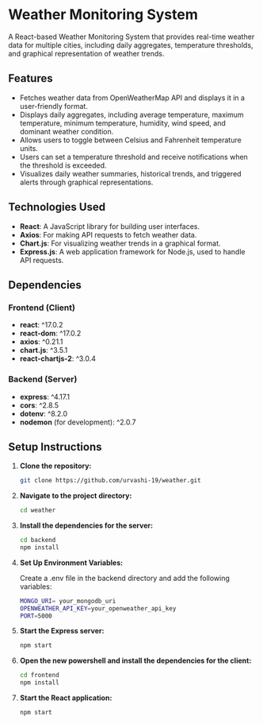# Weather Monitoring System

A React-based Weather Monitoring System that provides real-time weather data for multiple cities, including daily aggregates, temperature thresholds, and graphical representation of weather trends.

## Features

- Fetches weather data from OpenWeatherMap API and displays it in a user-friendly format.
- Displays daily aggregates, including average temperature, maximum temperature, minimum temperature, humidity, wind speed, and dominant weather condition.
- Allows users to toggle between Celsius and Fahrenheit temperature units.
- Users can set a temperature threshold and receive notifications when the threshold is exceeded.
- Visualizes daily weather summaries, historical trends, and triggered alerts through graphical representations.

## Technologies Used

- **React**: A JavaScript library for building user interfaces.
- **Axios**: For making API requests to fetch weather data.
- **Chart.js**: For visualizing weather trends in a graphical format.
- **Express.js**: A web application framework for Node.js, used to handle API requests.

## Dependencies

### Frontend (Client)

- **react**: ^17.0.2
- **react-dom**: ^17.0.2
- **axios**: ^0.21.1
- **chart.js**: ^3.5.1
- **react-chartjs-2**: ^3.0.4

### Backend (Server)

- **express**: ^4.17.1
- **cors**: ^2.8.5
- **dotenv**: ^8.2.0
- **nodemon** (for development): ^2.0.7

## Setup Instructions
1. **Clone the repository:**
   
   ```bash
   git clone https://github.com/urvashi-19/weather.git
   ```

2. **Navigate to the project directory:**
   
   ```bash
   cd weather
   ```

3. **Install the dependencies for the server:**

   ```bash
   cd backend 
   npm install
   ```

4. **Set Up Environment Variables:**
   
   Create a .env file in the backend directory and add the following variables:
   
   ```bash
   MONGO_URI= your_mongodb_uri
   OPENWEATHER_API_KEY=your_openweather_api_key
   PORT=5000
   ```

5. **Start the Express server:**

   ```bash
   npm start
   ```

6. **Open the new powershell and install the dependencies for the client:**

   ```bash
   cd frontend
   npm install
   ```

7. **Start the React application:**

   ```bash
   npm start
   ```
